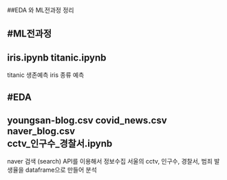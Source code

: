##EDA 와 ML전과정 정리

#ML전과정
----------------------------
iris.ipynb
titanic.ipynb
-----------------------------
titanic 생존예측 
iris 종류 예측



#EDA 
----------------------------
youngsan-blog.csv
covid_news.csv
naver_blog.csv  
cctv_인구수_경찰서.ipynb
------------------------------

naver 검색 (search) API를 이용해서 정보수집 
서울의 cctv, 인구수, 경찰서, 범죄 발생율을 dataframe으로 만들어 분석
